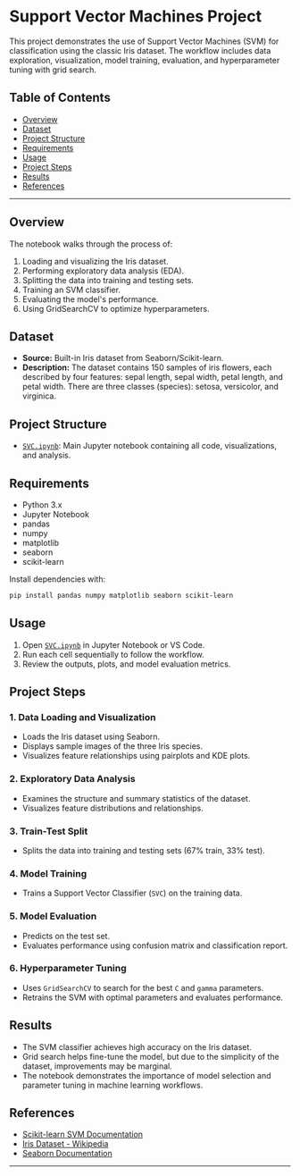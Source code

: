 # Support Vector Machines Project

This project demonstrates the use of Support Vector Machines (SVM) for classification using the classic Iris dataset. The workflow includes data exploration, visualization, model training, evaluation, and hyperparameter tuning with grid search.

## Table of Contents

- [Overview](#overview)
- [Dataset](#dataset)
- [Project Structure](#project-structure)
- [Requirements](#requirements)
- [Usage](#usage)
- [Project Steps](#project-steps)
- [Results](#results)
- [References](#references)

---

## Overview

The notebook walks through the process of:

1. Loading and visualizing the Iris dataset.
2. Performing exploratory data analysis (EDA).
3. Splitting the data into training and testing sets.
4. Training an SVM classifier.
5. Evaluating the model's performance.
6. Using GridSearchCV to optimize hyperparameters.

## Dataset

- **Source:** Built-in Iris dataset from Seaborn/Scikit-learn.
- **Description:** The dataset contains 150 samples of iris flowers, each described by four features: sepal length, sepal width, petal length, and petal width. There are three classes (species): setosa, versicolor, and virginica.

## Project Structure

- [`SVC.ipynb`](d:/SteamLibrary/epicgames/Refactored_Py_DS_ML_Bootcamp-master/16-Support-Vector-Machines/SVC.ipynb): Main Jupyter notebook containing all code, visualizations, and analysis.

## Requirements

- Python 3.x
- Jupyter Notebook
- pandas
- numpy
- matplotlib
- seaborn
- scikit-learn

Install dependencies with:

```sh
pip install pandas numpy matplotlib seaborn scikit-learn
```

## Usage

1. Open [`SVC.ipynb`](d:/SteamLibrary/epicgames/Refactored_Py_DS_ML_Bootcamp-master/16-Support-Vector-Machines/SVC.ipynb) in Jupyter Notebook or VS Code.
2. Run each cell sequentially to follow the workflow.
3. Review the outputs, plots, and model evaluation metrics.

## Project Steps

### 1. Data Loading and Visualization

- Loads the Iris dataset using Seaborn.
- Displays sample images of the three Iris species.
- Visualizes feature relationships using pairplots and KDE plots.

### 2. Exploratory Data Analysis

- Examines the structure and summary statistics of the dataset.
- Visualizes feature distributions and relationships.

### 3. Train-Test Split

- Splits the data into training and testing sets (67% train, 33% test).

### 4. Model Training

- Trains a Support Vector Classifier (`SVC`) on the training data.

### 5. Model Evaluation

- Predicts on the test set.
- Evaluates performance using confusion matrix and classification report.

### 6. Hyperparameter Tuning

- Uses `GridSearchCV` to search for the best `C` and `gamma` parameters.
- Retrains the SVM with optimal parameters and evaluates performance.

## Results

- The SVM classifier achieves high accuracy on the Iris dataset.
- Grid search helps fine-tune the model, but due to the simplicity of the dataset, improvements may be marginal.
- The notebook demonstrates the importance of model selection and parameter tuning in machine learning workflows.

## References

- [Scikit-learn SVM Documentation](https://scikit-learn.org/stable/modules/svm.html)
- [Iris Dataset - Wikipedia](https://en.wikipedia.org/wiki/Iris_flower_data_set)
- [Seaborn Documentation](https://seaborn.pydata.org/)

---


